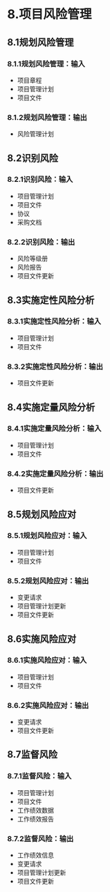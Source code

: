 # 8.项目风险管理

## 8.1规划风险管理

### 8.1.1规划风险管理：输入

- 项目章程
- 项目管理计划
- 项目文件

### 8.1.2规划风险管理：输出

- 风险管理计划

## 8.2识别风险

### 8.2.1识别风险：输入

- 项目管理计划
- 项目文件
- 协议
- 采购文档

### 8.2.2识别风险：输出

- 风险等级册
- 风险报告
- 项目文件更新

## 8.3实施定性风险分析

### 8.3.1实施定性风险分析：输入

- 项目管理计划
- 项目文件

### 8.3.2实施定性风险分析：输出

- 项目文件更新

## 8.4实施定量风险分析

### 8.4.1实施定量风险分析：输入

- 项目管理计划
- 项目文件

### 8.4.2实施定量风险分析：输出

- 项目文件更新

## 8.5规划风险应对

### 8.5.1规划风险应对：输入

- 项目管理计划
- 项目文件

### 8.5.2规划风险应对：输出

- 变更请求
- 项目管理计划更新
- 项目文件更新

## 8.6实施风险应对

### 8.6.1实施风险应对：输入

- 项目管理计划
- 项目文件

### 8.6.2实施风险应对：输出

- 变更请求
- 项目文件更新

## 8.7监督风险

### 8.7.1监督风险：输入

- 项目管理计划
- 项目文件
- 工作绩效数据
- 工作绩效报告

### 8.7.2监督风险：输出

- 工作绩效信息
- 变更请求
- 项目管理计划更新
- 项目文件更新
